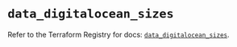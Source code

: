 # `data_digitalocean_sizes`

Refer to the Terraform Registry for docs: [`data_digitalocean_sizes`](https://registry.terraform.io/providers/digitalocean/digitalocean/2.39.1/docs/data-sources/sizes).
